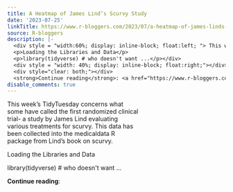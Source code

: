 ```yaml
---
title: A Heatmap of James Lind’s Scurvy Study
date: '2023-07-25'
linkTitle: https://www.r-bloggers.com/2023/07/a-heatmap-of-james-linds-scurvy-study/
source: R-bloggers
description: |-
  <div style = "width:60%; display: inline-block; float:left; "> This week’s TidyTuesday concerns what some have called the first randomized clinical trial- a study by James Lind evaluating various treatments for scurvy. This data has been collected into the medicaldata R package from Lind’s book on scurvy.</p>
  <p>Loading the Libraries and Data</p>
  <p>library(tidyverse) # who doesn't want ...</p></div>
  <div style = "width: 40%; display: inline-block; float:right;"></div>
  <div style="clear: both;"></div>
  <strong>Continue reading</strong>: <a href="https://www.r-bloggers.com/2023/07/a-heatmap-of-james ...
disable_comments: true
---
```

<div style = "width:60%; display: inline-block; float:left; "> This week’s TidyTuesday concerns what some have called the first randomized clinical trial- a study by James Lind evaluating various treatments for scurvy. This data has been collected into the medicaldata R package from Lind’s book on scurvy.</p>
<p>Loading the Libraries and Data</p>
<p>library(tidyverse) # who doesn't want ...</p></div>
<div style = "width: 40%; display: inline-block; float:right;"></div>
<div style="clear: both;"></div>
<strong>Continue reading</strong>: <a href="https://www.r-bloggers.com/2023/07/a-heatmap-of-james ...